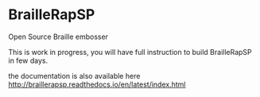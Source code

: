# BrailleRapSP

Open Source Braille embosser

This is work in progress, you will have full instruction to build BrailleRapSP in few days.

the documentation is also available here http://braillerapsp.readthedocs.io/en/latest/index.html


